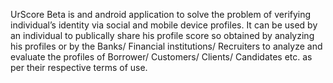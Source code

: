 UrScore Beta is and android application to solve the problem of verifying individual’s identity via social and mobile device profiles. It can be used by an individual to publically share his profile score so obtained by analyzing his profiles or by the Banks/ Financial institutions/ Recruiters to analyze and evaluate the profiles of Borrower/ Customers/ Clients/ Candidates etc. as per their respective terms of use.
